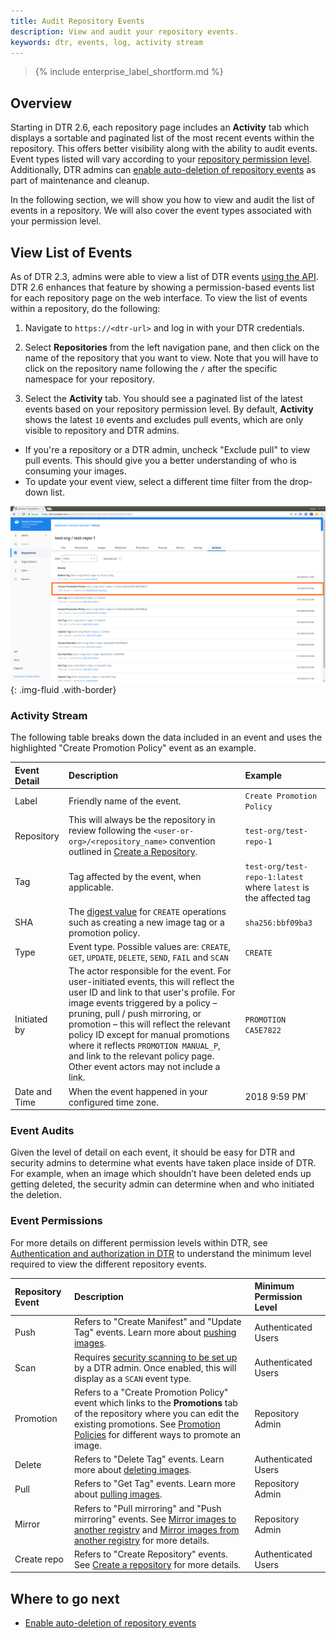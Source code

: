 ```yaml
---
title: Audit Repository Events
description: View and audit your repository events.
keywords: dtr, events, log, activity stream
---
```


>{% include enterprise_label_shortform.md %}

## Overview

Starting in DTR 2.6, each repository page includes an **Activity** tab which displays a sortable and paginated list of the most recent events within the repository. This offers better visibility along with the ability to audit events. Event types listed will vary according to your [repository permission level](/ee/dtr/admin/manage-users/permission-levels/). Additionally, DTR admins can [enable auto-deletion of repository events](/ee/dtr/admin/configure/auto-delete-repo-events/) as part of maintenance and cleanup.

In the following section, we will show you how to view and audit the list of events in a repository. We will also cover the event types associated with your permission level.

## View List of Events

As of DTR 2.3, admins were able to view a list of DTR events [using the API](/datacenter/dtr/2.3/reference/api/#!/events/GetEvents). DTR 2.6 enhances that feature by showing a permission-based events list for each repository page on the web interface. To view the list of events within a repository, do the following:
1.  Navigate to `https://<dtr-url>` and log in with your DTR credentials.

2.  Select **Repositories** from the left navigation pane, and then click on the name of the repository that you want to view. Note that you will have to click on the repository name following the `/` after the specific namespace for your repository.

3.  Select the **Activity** tab. You should see a paginated list of the latest events based on your repository permission level. By default, **Activity** shows the latest `10` events and excludes pull events, which are only visible to repository and DTR admins.
   * If you're a repository or a DTR admin, uncheck "Exclude pull" to view pull events. This should give you a better understanding of who is consuming your images.
   * To update your event view, select a different time filter from the drop-down list.

![](/ee/dtr/images/manage-repo-events-0.png){: .img-fluid .with-border}


### Activity Stream

The following table breaks down the data included in an event and uses the highlighted "Create Promotion Policy" event as an example.

| Event Detail          | Description                                        | Example |
|:----------------|:-------------------------------------------------|:--------|
| Label        |  Friendly name of the event. | `Create Promotion Policy`
| Repository  | This will always be the repository in review following the `<user-or-org>/<repository_name>` convention outlined in [Create a Repository](/ee/dtr/user/manage-images/#create-a-repository). | `test-org/test-repo-1` |
| Tag        | Tag affected by the event, when applicable. | `test-org/test-repo-1:latest` where `latest` is the affected tag|
| SHA | The [digest value](/registry/spec/api/#content-digests) for `CREATE` operations such as creating a new image tag or a promotion policy. | `sha256:bbf09ba3` |
| Type | Event type. Possible values are: `CREATE`, `GET`, `UPDATE`, `DELETE`, `SEND`, `FAIL` and `SCAN` | `CREATE` |
| Initiated by | The actor responsible for the event. For user-initiated events, this will reflect the user ID and link to that user's profile. For image events triggered by a policy &ndash; pruning, pull / push mirroring, or promotion &ndash; this will reflect the relevant policy ID except for manual promotions where it reflects `PROMOTION MANUAL_P`, and link to the relevant policy page. Other event actors may not include a link.  | `PROMOTION CA5E7822` |
| Date and Time | When the event happened in your configured time zone. | 2018 9:59 PM` |

### Event Audits

Given the level of detail on each event, it should be easy for DTR and security admins to determine what events have taken place inside of DTR.  For example, when an image which shouldn’t have been deleted ends up getting deleted, the security admin can determine when and who initiated the deletion.

### Event Permissions

For more details on different permission levels within DTR, see [Authentication and authorization in DTR](/ee/dtr/admin/manage-users/) to understand the minimum level required to view the different repository events.

| Repository Event          | Description                                        | Minimum Permission Level        |
|:----------------|:---------------------------------------------------| :----------------|
| Push        |  Refers to "Create Manifest" and "Update Tag" events. Learn more about [pushing images](/ee/dtr/user/manage-images/pull-and-push-images/#push-the-image). | Authenticated Users |
| Scan        | Requires [security scanning to be set up](/ee/dtr/admin/configure/set-up-vulnerability-scans/) by a DTR admin. Once enabled, this will display as a `SCAN` event type.  | Authenticated Users |
| Promotion        |  Refers to a "Create Promotion Policy" event which links to the **Promotions** tab of the repository where you can edit the existing promotions. See [Promotion Policies](/ee/dtr/user/promotion-policies/) for different ways to promote an image. | Repository Admin |
| Delete        |  Refers to "Delete Tag" events. Learn more about [deleting images](/ee/dtr/user/manage-images/delete-images). | Authenticated Users |
| Pull        | Refers to "Get Tag" events. Learn more about [pulling images](/ee/dtr/user/manage-images/pull-and-push-images/#pull-an-image). | Repository Admin |
| Mirror        |Refers to "Pull mirroring" and "Push mirroring" events. See [Mirror images to another registry](/ee/dtr/user/promotion-policies/#mirror-images-to-another-registry) and [Mirror images from another registry](/ee/dtr/user/promotion-policies/#mirror-images-from-another-registry) for more details. | Repository Admin |
| Create repo        | Refers to "Create Repository" events. See [Create a repository](/ee/dtr/user/manage-images/) for more details. | Authenticated Users |

## Where to go next

- [Enable auto-deletion of repository events](/ee/dtr/admin/configure/auto-delete-repo-events.md)
